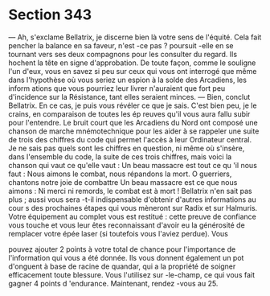 # Section 343

— Ah, s'exclame Bellatrix, je discerne bien là votre sens de
l'équité. Cela fait pencher la balance en sa faveur, n'est -ce pas ?
poursuit -elle en se tournant vers ses deux compagnons pour  les
consulter du regard.
Ils hochent la tête en signe d'approbation. De toute façon,
comme le souligne l'un d'eux, vous en savez si peu sur ceux qui
vous ont interrogé que même dans l'hypothèse où vous seriez un
espion à la solde des  Arcadiens, les inform ations que vous
pourriez leur livrer n'auraient que fort peu d'incidence sur la
Résistance, tant elles seraient minces. — Bien, conclut Bellatrix.
En ce cas, je puis vous révéler ce que je sais. C'est bien peu, je le
crains, en comparaison de toutes les ép reuves qu'il vous aura
fallu subir pour l'entendre. Le bruit court que les Arcadiens du
Nord ont composé une chanson de marche mnémotechnique
pour les aider à se rappeler une suite de trois des chiffres du code
qui permet l'accès à leur Ordinateur central.  Je ne sais pas quels
sont les chiffres en question, ni même où s'insère, dans
l'ensemble du code, la suite de ces trois chiffres, mais voici la
chanson qui vaut ce qu'elle vaut :
Un beau massacre est tout ce qu 'il nous faut :
Nous aimons le combat, nous répandons la mort.
O guerriers, chantons notre joie de combattre
Un beau massacre est ce que nous aimons :
Ni merci ni remords, le combat est à mort !
Bellatrix n'en sait pas plus ; aussi vous sera -t-il indispensable
d'obtenir d'autres informations au cour s des prochaines étapes
qui vous mèneront sur Radix et sur Halmuris. Votre équipement
au complet vous est restitué : cette preuve de confiance vous
touche et vous leur êtes reconnaissant d'avoir eu la générosité de
remplacer votre épée laser (si toutefois vous l'aviez perdue). Vous

pouvez ajouter 2 points à votre total de  chance  pour
l'importance de l'information qui vous a été donnée. Ils vous
donnent également un pot d'onguent à base de racine de
quandar, qui a la propriété de soigner efficacement toute
blessure. Vous l'utilisez sur -le-champ, ce qui vous fait gagner 4
points d 'endurance.  Maintenant, rendez -vous au 25.